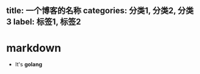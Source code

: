 title: 一个博客的名称
categories: 分类1, 分类2, 分类3
label: 标签1, 标签2
---------------------------------------------

# markdown
* It's **golang**